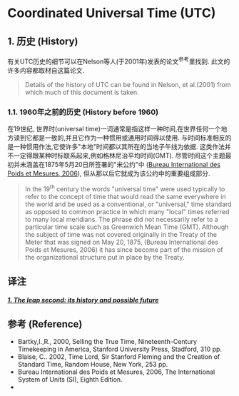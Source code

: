 # Coordinated Universal Time (UTC)
## 1. 历史 (History)
有关UTC历史的细节可以在Nelson等人(于2001年)发表的论文<sup><a id="yes">参考</a></sup>里找到. 此文的许多内容都取材自这篇论文.

> Details of the history of UTC can be found in Nelson, et al.(2001) from which much of this document is taken.

### 1.1. 1960年之前的历史 (History before 1960)

在19世纪, 世界时(universal time)一词通常是指这样一种时间,在世界任何一个地方读到它都是一致的,并且它作为一种惯用或通用时间得以使用. 与时间标准相反的是一种惯用作法,它使许多"本地"时间都以其所在的当地子午线为依据. 这类作法并不一定得跟某种时标联系起来,例如格林尼治平均时间(GMT). 尽管时间这个主题最初并未涵盖在1875年5月20日所签署的"米公约"中 ([Bureau International des Poids et Mesures, 2006](#TODO)), 但从那以后它就成为该公约中的重要组成部分.
> In the 19<sup>th</sup> century the words "universal time" were used typically to refer to the concept of time that would read the same everywhere in the world and be used as a conventional, or "universal," time standard as opposed to common practice in which many "local" times referred to many local meridians. The phrase did not necessarily refer to a particular time scale such as Greenwich Mean Time (GMT). Although the subject of time was not covered originally in the Treaty of the Meter that was signed on May 20, 1875, (Bureau International des Poids et Mesures, 2006) it has since become part of the mission of the organizational structure put in place by the Treaty.

> 

## 译注
##### [1. The leap second: its history and possible future](https://www.cl.cam.ac.uk/~mgk25/time/metrologia-leapsecond.pdf)

## 参考 (Reference)
* Bartky,I.,R., 2000, Selling the True Time, Nineteenth-Century Timekeeping in America, Stanford University Press, Stadford, 310 pp.
* Blaise, C.. 2002, Time Lord, Sir Stanford Fleming and the Creation of Standard Time, Random House, New York, 253 pp.
* Bureau International des Poids et Mesures, 2006, The International System of Units (SI), Eighth Edition.
* 